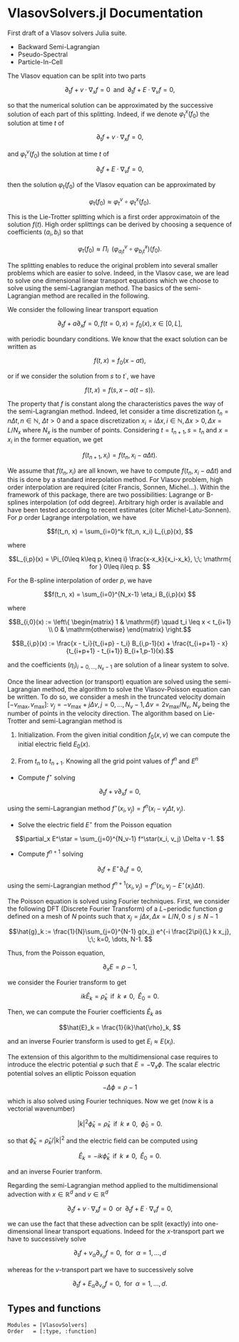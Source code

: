 # VlasovSolvers.jl Documentation

First draft of a Vlasov solvers Julia suite.
- Backward Semi-Lagrangian
- Pseudo-Spectral
- Particle-In-Cell

The Vlasov equation can be split into two parts 
```math
\partial_t f + v\cdot \nabla_x f=0 \;\; \mathrm{ and } \;\; \partial_t f +
E\cdot \nabla_v f=0, 
```
so that the numerical solution can be approximated by the successive
solution of each part of this splitting. Indeed, if we denote
$\varphi^x_t(f_0)$ the solution at time $t$ of
```math
\partial_t f + v\cdot \nabla_x f=0, 
```
and $\varphi^v_t(f_0)$ the solution at time $t$ of
```math
\partial_t f + E\cdot \nabla_v f=0, 
```
then the solution $\varphi_t(f_0)$ of the Vlasov equation can
be approximated by
```math
\varphi_t(f_0) \approx \varphi^v_t \circ \varphi^x_t(f_0).  
```
This is the Lie-Trotter splitting which is a first order approximatoin
of the solution $f(t)$. High  order splittings can be derived by
choosing a sequence of coefficients $(a_i, b_i)$ so that
```math
\varphi_t(f_0) \approx \Pi_{i} \;\;  \Big(\varphi^v_{a_i t} \circ \varphi^x_{b_i t}\Big)(f_0).  
```
The splitting enables to reduce the original problem into several
smaller problems which are easier to solve. Indeed, in the Vlasov
case, we are lead to solve one dimensional linear transport equations
which we choose to solve using the semi-Lagrangian method. 
The basics of the semi-Lagrangian method are recalled in the
following. 

We  consider the following linear transport equation 
```math
\partial_t f + a \partial_x f=0, f(t=0, x) = f_0(x), x\in [0, L], 
```
with periodic boundary conditions. We know that the exact solution can
be written as
```math
f(t, x) = f_0(x-at), 
```
or if we consider the solution from  $s$ to $t$`, we
have
```math
f(t, x) = f(s, x-a(t-s)).  
```
The property that $f$ is constant along the characteristics
paves the way of the semi-Lagrangian method. Indeed, let consider
a time discretization $t_n = n\Delta t, n\in \mathbb{N}$,
$\Delta t>0$ and a space discretization
$x_i=i\Delta x, i\in \mathbb{N}, \Delta x>0, \Delta x=L/N_x$
where $N_x$ is the number of points. 
Considering $t=t_{n+1}, s=t_n$ and $x=x_i$ in the former equation, we get 
```math
f(t_{n+1}, x_i) = f(t_n, x_i-a \Delta t).  
```
We assume that $f(t_n, x_i)$ are all known, we have to
compute $f(t_n, x_i-a \Delta t)$ and this is done by a
standard interpolation method. For Vlasov problem, high order
interpolation are required (citer Francis, Sonnen, Michel...). 
Within the framework of this package, there are two possibilities:
Lagrange or B-splines interpolation (of odd degree). 
Arbitrary high order is available and have been tested according to
recent estimates (citer Michel-Latu-Sonnen). For $p$ order Lagrange
interpolation, we have
```math
f(t_n, x) = \sum_{i=0}^k f(t_n, x_i) L_{i,p}(x), 
```
where 
```math
L_{i,p}(x) = \Pi_{0\leq k\leq p, k\neq i} \frac{x-x_k}{x_i-x_k}, \;\;
\mathrm{ for } 0\leq i\leq p.  
```
For the B-spline interpolation of order $p$, we have
```math
f(t_n, x) = \sum_{i=0}^{N_x-1} \eta_i B_{i,p}(x) 
```
where 
```math
B_{i,0}(x) := \left\{
\begin{matrix}
1 & \mathrm{if}  \quad t_i \leq x < t_{i+1} \\
0 & \mathrm{otherwise} 
\end{matrix}
\right.
```
```math
B_{i,p}(x) := \frac{x - t_i}{t_{i+p} - t_i} B_{i,p-1}(x) 
+ \frac{t_{i+p+1} - x}{t_{i+p+1} - t_{i+1}} B_{i+1,p-1}(x).
```
and the coefficients $(\eta_i)_{i=0, \dots, N_x-1}$ are
solution of a linear system to solve.

Once the linear advection (or transport) equation are solved using the
semi-Lagrangian method, the algorithm to solve the Vlasov-Poisson
equation can be written. To do so, we consider a mesh in the truncated
velocity domain $[-v_{\max}, v_{\max}]$: $v_j = -v_{\max} + j\Delta v,
j=0, \dots, N_v-1, \Delta v=2v_{\max} / N_v$, $N_v$ being the number
of points in the velocity direction. The algorithm based on
Lie-Trotter and semi-Lagrangian method is 
1. Initialization. From the given initial condition $f_0(x, v)$ we can compute the initial electric field $E_0(x)$. 

2. From $t_n$ to $t_{n+1}$. Knowing all the grid
point values of $f^n$ and $E^n$

+ Compute $f^\star$ solving
```math
\partial_t f + v\partial_x f=0, 
```
using the semi-Lagrangian method $f^\star(x_i, v_j) =
f^n(x_i-v_j\Delta t, v_j)$.

+ Solve the electric field $E^\star$  from the Poisson
equation
```math
\partial_x E^\star = \sum_{j=0}^{N_v-1} f^\star(x_i, v_j) \Delta v -1.  
```

+ Compute $f^{n+1}$ solving
```math
\partial_t f + E^\star\partial_v f = 0, 
```
using the semi-Lagrangian method $f^{n+1}(x_i, v_j) =
f^n(x_i, v_j-E^\star(x_i) \Delta t)$.
  

The Poisson equation is solved using Fourier techniques.
First, we consider the following DFT (Discrete Fourier Transform) of a
$L-$periodic function $g$ defined on a mesh of $N$ points such that
$x_j=j \Delta x, \Delta x=L/N, 0\leq j\leq N-1$ 
```math
\hat{g}_k := \frac{1}{N}\sum_{j=0}^{N-1} g(x_j) e^{-i \frac{2\pi}{L} k
x_j}, \;\; k=0, \dots, N-1. 
```
Thus, from the Poisson equation,  
```math
\partial_x E = \rho -1, 
```
we consider the Fourier transform to get
```math
i k \hat{E}_k = \hat{\rho}_k \;\; \mathrm{  if  } \;\;  k\neq 0, \;\;
\hat{E}_0=0.  
```
Then, we can compute the Fourier coefficients $\hat{E}_k$ as
```math
\hat{E}_k = \frac{1}{ik}\hat{\rho}_k,  
```
and an inverse Fourier transform is used to get $E_i\approx E(x_i)$. 

The extension of this algorithm to the multidimensional case requires
to introduce the electric potential $\varphi$ such that $E=-\nabla_x
\phi$.
The scalar electric potential solves an elliptic Poisson equation
```math
-\Delta \phi = \rho -1
```
which is also solved using Fourier techniques. Now we get (now $k$ is
a vectorial wavenumber) 
```math
|k|^2 \hat{\phi}_k = \hat{\rho}_k \;\; \mathrm{  if  } \;\;  k\neq 0, \;\;
\hat{\phi}_0=0.  
```
so that $\hat{\phi}_k = \hat{\rho}_k/|k|^2$ and the electric field can
be computed using
```math
\hat{E}_k = -ik \hat{\phi}_k  \;\; \mathrm{  if  } \;\;  k\neq 0, \;\;
\hat{E}_0=0.  
```
and an inverse Fourier tranform.

Regarding the semi-Lagrangian method applied to the multidimensional
advection with $x\in \mathbb{R}^d$ and $v\in \mathbb{R}^d$ 
```math
\partial_t f + v\cdot \nabla_x f = 0 \;\; \mathrm{ or } \;\;
\partial_t f + E\cdot \nabla_v f = 0, 
```
we can use the fact that these advection can be split (exactly) into
one-dimensional linear transport equations. Indeed for the
$x$-transport part we have to successively solve 
```math
\partial_t f + v_\alpha\partial_{x_\alpha} f= 0, \;\; \mathrm{ for }\;\;  \alpha=1, \dots, d
```
whereas for the
$v$-transport part we have to successively solve 
```math
\partial_t f + E_\alpha\partial_{v_\alpha} f= 0, \;\; \mathrm{ for } \;\;  \alpha=1, \dots,
d. 
```

## Types and functions

```@autodocs
Modules = [VlasovSolvers]
Order   = [:type, :function]
```
